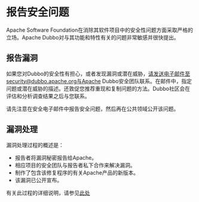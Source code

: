 # 报告安全问题

Apache Software Foundation在消除其软件项目中的安全性问题方面采取严格的立场。Apache Dubbo对与其功能和特性有关的问题非常敏感并很快提出。

## 报告漏洞

如果您对Dubbo的安全性有担心，或者发现漏洞或潜在威胁，请发送电子邮件至security@dubbo.apache.org与Apache Dubbo安全团队联系。在邮件中，指定问题或潜在威胁的描述。还敦促您推荐重现和复制问题的方法。Dubbo社区会在评估和分析调查结果之后与您联系。

请先注意在安全电子邮件中报告安全问题，然后再在公共领域公开该问题。


## 漏洞处理

漏洞处理过程的概述是：

* 报告者将漏洞秘密报告给Apache。
* 相应项目的安全团队与报告者私下合作来解决漏洞。
* 制作了包含该修复程序的有关Apache产品的新版本。
* 该漏洞已公开宣布。

有关此过程的详细说明，请参见[此处](https://www.apache.org/security/committers.html)
